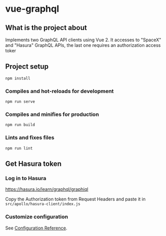 # vue-graphql

## What is the project about
Implements two GraphQL API clients using Vue 2.
It accesses to "SpaceX" and "Hasura" GraphQL APIs, the last one requires an authorization access toker

## Project setup
```
npm install
```

### Compiles and hot-reloads for development
```
npm run serve
```

### Compiles and minifies for production
```
npm run build
```

### Lints and fixes files
```
npm run lint
```

## Get Hasura token
### Log in to Hasura
https://hasura.io/learn/graphql/graphiql

Copy the Authorization token from Request Headers and paste it in
`src/apollo/hasura-client/index.js`

### Customize configuration
See [Configuration Reference](https://cli.vuejs.org/config/).
